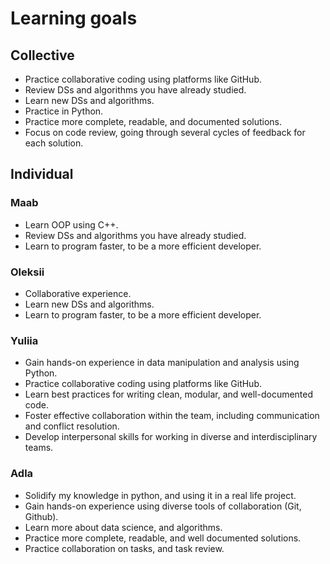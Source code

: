 # Learning goals
## Collective
 - Practice collaborative coding using platforms like GitHub.
 - Review DSs and algorithms you have already studied.
 - Learn new DSs and algorithms.
 - Practice in Python.
 - Practice more complete, readable, and documented solutions.
 - Focus on code review, going through several cycles of feedback for each solution.


## Individual
### Maab
 - Learn OOP using C++.
 - Review DSs and algorithms you have already studied.
 - Learn to program faster, to be a more efficient developer.
### Oleksii
 - Collaborative experience.
 - Learn new DSs and algorithms.
 - Learn to program faster, to be a more efficient developer.
### Yuliia
 - Gain hands-on experience in data manipulation and analysis using Python.
 - Practice collaborative coding using platforms like GitHub.
 - Learn best practices for writing clean, modular, and well-documented code.
 - Foster effective collaboration within the team, including communication and conflict resolution.
 - Develop interpersonal skills for working in diverse and interdisciplinary teams.
### Adla
 - Solidify my knowledge in python, and using it in a real life project.
 - Gain hands-on experience using diverse tools of collaboration (Git, Github).
 - Learn more about data science, and algorithms.
 - Practice more complete, readable, and well documented solutions.
 - Practice collaboration on tasks, and task review.
